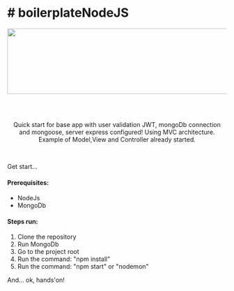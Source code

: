 <h1># boilerplateNodeJS</h1>

<p align="center">
  <img width="600" height="150" src="https://user-images.githubusercontent.com/42190220/65777863-302af900-e11b-11e9-90e3-6935a88cefae.png">
</p>
</br></br>

<p align="center">
Quick start for base app with user validation JWT, mongoDb connection and mongoose, server express configured! Using MVC architecture. Example of Model,View and Controller already started.
</p>

</br>


Get start...
<h4>Prerequisites:</h4>

* NodeJs  
* MongoDb  

<h4>Steps run:</h4>

1. Clone the repository
2. Run MongoDb
3. Go to the project root
4. Run the command: "npm install"
5. Run the command: "npm start" or "nodemon"

And... ok, hands'on!
